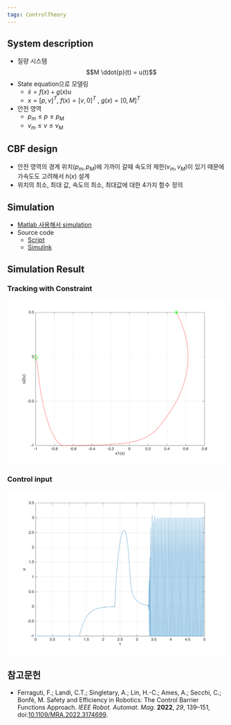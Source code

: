 ```yaml
---
tags: ControlTheory
---
```

## System description

- 질량 시스템
$$M \ddot{p}(t) = u(t)$$
- State equation으로 모델링
	- $\dot{x} = f(x) + g(x)u$
	- $x = [p, v]^T$, $f(x) = [v, 0]^T$ , $g(x) = [0, M]^T$
- 안전 영역
	- $p_m \leq p \leq p_M$
	- $v_m \leq v \leq v_M$

## CBF design

- 안전 영역의 경계 위치($p_m, p_M$)에 가까이 갈때 속도의 제한($v_m, v_M$)이 있기 때문에 가속도도 고려해서 $h(x)$ 설계
- 위치의 최소, 최대 값, 속도의 최소, 최대값에 대한 4가지 함수 정의

## Simulation

- [Matlab 사용해서 simulation](./Matlab에서%20CBF%20구현.md)
- Source code
	- [Script](../src/CBF_for_DoubleInteg.mlx)
	- [Simulink](../src/CBF_for_DoubleInteg.slx) 

## Simulation Result

### Tracking with Constraint
![Trajectory](../fig/DI_figure_0.png)

### Control input
![Input](../fig/DI_figure_1.png)

## 참고문헌

- Ferraguti, F.; Landi, C.T.; Singletary, A.; Lin, H.-C.; Ames, A.; Secchi, C.; Bonfè, M. Safety and Efficiency in Robotics: The Control Barrier Functions Approach. _IEEE Robot. Automat. Mag._ **2022**, _29_, 139–151, doi:[10.1109/MRA.2022.3174699](https://doi.org/10.1109/MRA.2022.3174699).